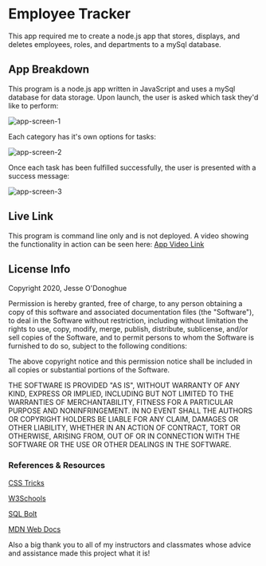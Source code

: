 # Employee Tracker
This app required me to create a node.js app that stores, displays, and deletes employees, roles, and departments to a mySql database. 

## App Breakdown
This program is a node.js app written in JavaScript and uses a mySql database for data storage. Upon launch, the user is asked which task they'd like to perform:

![app-screen-1](https://user-images.githubusercontent.com/66024509/93719369-21213000-fb50-11ea-8e49-8582a39c6cb9.png)

Each category has it's own options for tasks:

![app-screen-2](https://user-images.githubusercontent.com/66024509/93719497-fb485b00-fb50-11ea-8f0c-c9d67508e35a.png)

Once each task has been fulfilled successfully, the user is presented with a success message:

![app-screen-3](https://user-images.githubusercontent.com/66024509/93719556-4e221280-fb51-11ea-8f70-29b22a38de26.png)

## Live Link
This program is command line only and is not deployed. A video showing the functionality in action can be seen here: [App Video Link](https://drive.google.com/file/d/1DEpmOyexbltodOG67OVw0CjILFXwdotR/view)

## License Info
Copyright 2020, Jesse O'Donoghue

Permission is hereby granted, free of charge, to any person obtaining a copy of this software and associated documentation files (the "Software"), to deal in the Software without restriction, including without limitation the rights to use, copy, modify, merge, publish, distribute, sublicense, and/or sell copies of the Software, and to permit persons to whom the Software is furnished to do so, subject to the following conditions:

The above copyright notice and this permission notice shall be included in all copies or substantial portions of the Software.

THE SOFTWARE IS PROVIDED "AS IS", WITHOUT WARRANTY OF ANY KIND, EXPRESS OR IMPLIED, INCLUDING BUT NOT LIMITED TO THE WARRANTIES OF MERCHANTABILITY, FITNESS FOR A PARTICULAR PURPOSE AND NONINFRINGEMENT. IN NO EVENT SHALL THE AUTHORS OR COPYRIGHT HOLDERS BE LIABLE FOR ANY CLAIM, DAMAGES OR OTHER LIABILITY, WHETHER IN AN ACTION OF CONTRACT, TORT OR OTHERWISE, ARISING FROM, OUT OF OR IN CONNECTION WITH THE SOFTWARE OR THE USE OR OTHER DEALINGS IN THE SOFTWARE.

### References & Resources
[CSS Tricks](https://css-tricks.com/)

[W3Schools](https://w3schools.com)

[SQL Bolt](https://sqlbolt.com/)

[MDN Web Docs](https://developer.mozilla.org/en-US/)

Also a big thank you to all of my instructors and classmates whose advice and assistance made this project what it is!

